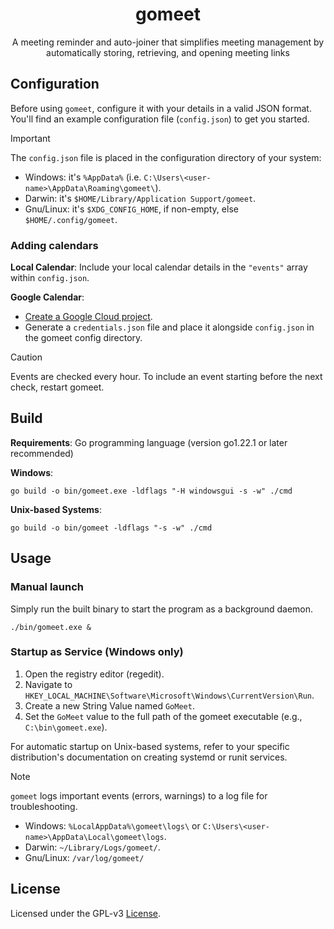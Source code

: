 <h1 align="center">gomeet</h1>

<p align="center">A meeting reminder and auto-joiner that simplifies meeting management by automatically storing, retrieving, and opening meeting links</p>

## Configuration

Before using `gomeet`, configure it with your details in a valid JSON format. You'll find an example configuration file (`config.json`) to get you started.

> [!IMPORTANT]
> The `config.json` file is placed in the configuration directory of your system:
>
> - Windows: it's `%AppData%` (i.e. `C:\Users\<user-name>\AppData\Roaming\gomeet\`).
> - Darwin: it's `$HOME/Library/Application Support/gomeet`.
> - Gnu/Linux: it's `$XDG_CONFIG_HOME`, if non-empty, else `$HOME/.config/gomeet`.

### Adding calendars

**Local Calendar**: Include your local calendar details in the `"events"` array within `config.json`.

**Google Calendar**:

- [Create a Google Cloud project](https://developers.google.com/workspace/guides/create-project).
- Generate a `credentials.json` file and place it alongside `config.json` in the gomeet config directory.

>[!CAUTION]
> Events are checked every hour. To include an event starting before the next check, restart gomeet.

## Build

**Requirements**: Go programming language (version go1.22.1 or later recommended)

**Windows**:

```shell
go build -o bin/gomeet.exe -ldflags "-H windowsgui -s -w" ./cmd
```

**Unix-based Systems**:

```shell
go build -o bin/gomeet -ldflags "-s -w" ./cmd
```

## Usage

### Manual launch

Simply run the built binary to start the program as a background daemon.

```shell
./bin/gomeet.exe &
```

### Startup as Service (Windows only)

1. Open the registry editor (regedit).
2. Navigate to `HKEY_LOCAL_MACHINE\Software\Microsoft\Windows\CurrentVersion\Run`.
3. Create a new String Value named `GoMeet`.
4. Set the `GoMeet` value to the full path of the gomeet executable (e.g., `C:\bin\gomeet.exe`).

For automatic startup on Unix-based systems, refer to your specific distribution's documentation on creating systemd or runit services.

> [!NOTE]
> `gomeet` logs important events (errors, warnings) to a log file for troubleshooting.
>
> - Windows: `%LocalAppData%\gomeet\logs\` or `C:\Users\<user-name>\AppData\Local\gomeet\logs`.
> - Darwin: `~/Library/Logs/gomeet/`.
> - Gnu/Linux: `/var/log/gomeet/`

## License

Licensed under the GPL-v3 [License](LICENSE).
